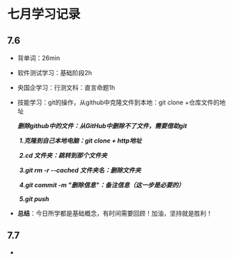 # 七月学习记录

## 7.6

- 背单词：26min 

- 软件测试学习：基础阶段2h

- 央国企学习：行测文科：直言命题1h

- 技能学习：git的操作，从github中克隆文件到本地：git clone +仓库文件的地址

  ​					***删除github中的文件：从GitHub中删除不了文件，需要借助git***

  ​					***1.克隆到自己本地电脑：git clone + http地址***

  ​					***2.cd 文件夹：跳转到那个文件夹***

  ​					***3.git rm -r --cached 文件夹名：删除文件夹***

  ​					***4.git commit -m "删除信息"：备注信息（这一步是必要的）***

  ​					***5.git push*** 

  

- **总结**：今日所学都是基础概念，有时间需要回顾！加油，坚持就是胜利！

  

## 7.7

- ​	